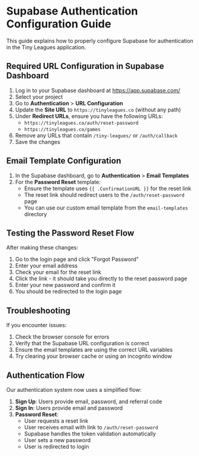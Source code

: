 # Supabase Authentication Configuration Guide

This guide explains how to properly configure Supabase for authentication in the Tiny Leagues application.

## Required URL Configuration in Supabase Dashboard

1. Log in to your Supabase dashboard at https://app.supabase.com/
2. Select your project
3. Go to **Authentication** > **URL Configuration**
4. Update the **Site URL** to `https://tinyleagues.co` (without any path)
5. Under **Redirect URLs**, ensure you have the following URLs:
   - `https://tinyleagues.co/auth/reset-password`
   - `https://tinyleagues.co/games`
6. Remove any URLs that contain `/tiny-leagues/` or `/auth/callback`
7. Save the changes

## Email Template Configuration

1. In the Supabase dashboard, go to **Authentication** > **Email Templates**
2. For the **Password Reset** template:
   - Ensure the template uses `{{ .ConfirmationURL }}` for the reset link
   - The reset link should redirect users to the `/auth/reset-password` page
   - You can use our custom email template from the `email-templates` directory

## Testing the Password Reset Flow

After making these changes:

1. Go to the login page and click "Forgot Password"
2. Enter your email address
3. Check your email for the reset link
4. Click the link - it should take you directly to the reset password page
5. Enter your new password and confirm it
6. You should be redirected to the login page

## Troubleshooting

If you encounter issues:

1. Check the browser console for errors
2. Verify that the Supabase URL configuration is correct
3. Ensure the email templates are using the correct URL variables
4. Try clearing your browser cache or using an incognito window

## Authentication Flow

Our authentication system now uses a simplified flow:

1. **Sign Up**: Users provide email, password, and referral code
2. **Sign In**: Users provide email and password
3. **Password Reset**:
   - User requests a reset link
   - User receives email with link to `/auth/reset-password`
   - Supabase handles the token validation automatically
   - User sets a new password
   - User is redirected to login 